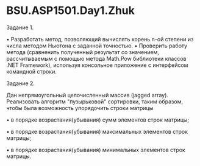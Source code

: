 # BSU.ASP1501.Day1.Zhuk
Задание 1.

• Разработать метод, позволяющий вычислять корень n-ой степени из числа методом Ньютона с заданной точностью. 
• Проверить работу метода (сравненить полученный результат со значением, рассчитываемым с помощью метода Math.Pow библиотеки
классов .NET Framework), используя консольное приложение с интерфейсом командной строки.

Задание 2.

Дан непрямоугольный целочисленный массив (jagged array). Реализовать алгоритм "пузырьковой" сортировки, таким образом, чтобы была возможность упорядочить строки матрицы

• в порядке возрастания(убывания) сумм элементов строк матрицы;

• в порядке возрастания(убывания) максимальных элементов строк матрицы;

• в порядке возрастания(убывания) минимальных элементов строк матрицы.
